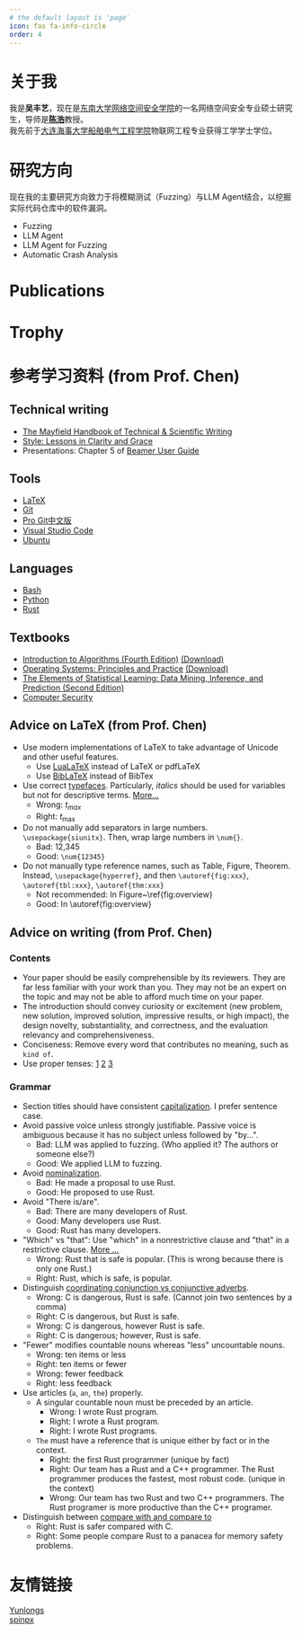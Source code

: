 ```yaml
---
# the default layout is 'page'
icon: fas fa-info-circle
order: 4
---
```


<!-- > Add Markdown syntax content to file `_tabs/about.md`{: .filepath } and it will show up on this page.
{: .prompt-tip } -->

# 关于我
我是**吴丰艺**，现在是[东南大学](https://www.seu.edu.cn)[网络空间安全学院](https://cyber.seu.edu.cn/)的一名网络空间安全专业硕士研究生，导师是[**陈浩**](https://haochen.org/)教授。  
我先前于[大连海事大学](https://www.dlmu.edu.cn/)[船舶电气工程学院](https://cbdq.dlmu.edu.cn/)物联网工程专业获得工学学士学位。

# 研究方向
现在我的主要研究方向致力于将模糊测试（Fuzzing）与LLM Agent结合，以挖掘实际代码仓库中的软件漏洞。
- Fuzzing
- LLM Agent
- LLM Agent for Fuzzing
- Automatic Crash Analysis

# Publications

# Trophy

# 参考学习资料 (from Prof. Chen)
## Technical writing
- [The Mayfield Handbook of Technical & Scientific Writing](https://www.mit.edu/course/21/21.guide/toc.htm)
- [Style: Lessons in Clarity and Grace](https://en.wikipedia.org/wiki/Style:_Lessons_in_Clarity_and_Grace)
- Presentations: Chapter 5 of [Beamer User Guide](https://tug.ctan.org/macros/latex/contrib/beamer/doc/beameruserguide.pdf) 

## Tools
- [LaTeX](https://en.wikibooks.org/wiki/LaTeX)
- [Git](https://git-scm.com/book/en/v2)
- [Pro Git中文版](https://www.progit.cn/)
- [Visual Studio Code](https://code.visualstudio.com/)
- [Ubuntu](https://ubuntu.com/desktop)

## Languages
- [Bash](https://en.wikipedia.org/wiki/Bash_(Unix_shell))
- [Python](https://docs.python.org/3/tutorial/index.html)
- [Rust](https://doc.rust-lang.org/book/)

## Textbooks
- [Introduction to Algorithms (Fourth Edition)](https://mitpress.mit.edu/9780262046305/introduction-to-algorithms/) [(Download)](https://dl.ebooksworld.ir/books/Introduction.to.Algorithms.4th.Leiserson.Stein.Rivest.Cormen.MIT.Press.9780262046305.EBooksWorld.ir.pdf)
- [Operating Systems: Principles and Practice](https://ospp.cs.washington.edu/) [(Download)](https://www.kea.nu/files/textbooks/ospp/)
- [The Elements of Statistical Learning: Data Mining, Inference, and Prediction (Second Edition)](https://hastie.su.domains/ElemStatLearn/)
- [Computer Security](https://textbook.cs161.org/)

## Advice on LaTeX (from Prof. Chen)

- Use modern implementations of LaTeX to take advantage of Unicode and other useful features.
    - Use [LuaLaTeX](https://www.luatex.org/) instead of LaTeX or pdfLaTeX
    - Use [BibLaTeX](https://www.overleaf.com/learn/latex/Bibliography_management_with_biblatex) instead of BibTex
- Use correct [typefaces](https://physics.nist.gov/cuu/pdf/typefaces.pdf). Particularly, *italics* should be used for variables but not for descriptive terms. [More...](https://en.wikibooks.org/wiki/LaTeX/Mathematics#Adding_text_to_equations)
    - Wrong: $t_{max}$
    - Right: $t_\text{max}$
- Do not manually add separators in large numbers. `\usepackage{siunitx}`. Then, wrap large numbers in `\num{}`.
    - Bad: 12,345
    - Good: `\num{12345}`
- Do not manually type reference names, such as Table, Figure, Theorem. Instead, `\usepackage{hyperref}`, and then `\autoref{fig:xxx}`, `\autoref{tbl:xxx}`, `\autoref{thm:xxx}`
    - Not recommended: In Figure~\ref{fig:overview}
    - Good: In \autoref{fig:overview}

## Advice on writing (from Prof. Chen)

### Contents
- Your paper should be easily comprehensible by its reviewers. They are far less familiar with your work than you. They may not be an expert on the topic and may not be able to afford much time on your paper.
- The introduction should convey curiosity or excitement (new problem, new solution, improved solution, impressive results, or high impact), the design novelty, substantiality, and correctness, and the evaluation relevancy and comprehensiveness.
- Conciseness: Remove every word that contributes no meaning, such as `kind of`.
- Use proper tenses: [1](https://www.unlv.edu/sites/default/files/page_files/27/GradCollege-VerbTenseScientificManuscripts.pdf) [2](https://berks.psu.edu/sites/berks/files/campus/VerbTense_Handout.pdf) [3](https://www.nature.com/scitable/topicpage/effective-writing-13815989/)

### Grammar
- Section titles should have consistent [capitalization](https://www.grammarly.com/blog/title-case-sentence-case/). I prefer sentence case.
- Avoid passive voice unless strongly justifiable. Passive voice is ambiguous because it has no subject unless followed by "by...".
    - Bad: LLM was applied to fuzzing. (Who applied it? The authors or someone else?)
    - Good: We applied LLM to fuzzing.
- Avoid [nominalization](https://en.wikipedia.org/wiki/Nominalization).
    - Bad: He made a proposal to use Rust.
    - Good: He proposed to use Rust.
- Avoid "There is/are".
    - Bad: There are many developers of Rust.
    - Good: Many developers use Rust.
    - Good: Rust has many developers.
- "Which" vs "that": Use "which" in a nonrestrictive clause and "that" in a restrictive clause. [More ...](https://www.grammarly.com/blog/which-vs-that/)
    - Wrong: Rust that is safe is popular. (This is wrong because there is only one Rust.)
    - Right: Rust, which is safe, is popular.
- Distinguish [coordinating conjunction vs conjunctive adverbs](https://www.iup.edu/writingcenter/writing-resources/grammar/common-problems-with-however-therefore-and-similar-words.html).
    - Wrong: C is dangerous, Rust is safe. (Cannot join two sentences by a comma)
    - Right: C is dangerous, but Rust is safe.
    - Wrong: C is dangerous, however Rust is safe.
    - Right: C is dangerous; however, Rust is safe.
- "Fewer" modifies countable nouns whereas "less" uncountable nouns.
    - Wrong: ten items or less
    - Right: ten items or fewer
    - Wrong: fewer feedback
    - Right: less feedback
- Use articles (`a`, `an`, `the`) properly.
    - A singular countable noun must be preceded by an article.
        - Wrong: I wrote Rust program.
        - Right: I wrote a Rust program.
        - Right: I wrote Rust programs.
    - `The` must have a reference that is unique either by fact or in the context.
        - Right: the first Rust programmer (unique by fact)
        - Right: Our team has a Rust and a C++ programmer. The Rust programmer produces the fastest, most robust code. (unique in the context)
        - Wrong: Our team has two Rust and two C++ programmers. The Rust programer is more productive than the C++ programer.
- Distinguish between [compare with and compare to](https://www.noslangues-ourlanguages.gc.ca/en/writing-tips-plus/compare-to-compare-with)
    - Right: Rust is safer compared with C.
    - Right: Some people compare Rust to a panacea for memory safety problems.

# 友情链接
[Yunlongs](https://yunlongs.cn/)  
[spinpx](https://spinpx.com/)
